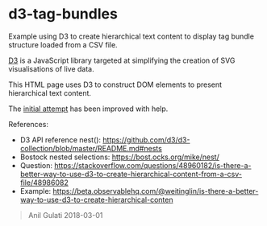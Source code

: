# d3-tag-bundles

Example using D3 to create hierarchical text content to display tag bundle structure loaded from a CSV file.

[D3](https://github.com/d3/d3/wiki) is a JavaScript library targeted at simplifying the creation of SVG visualisations of live data.

This HTML page uses D3 to construct DOM elements to present hierarchical text content.

The [initial attempt](http://bl.ocks.org/anilsg/225acdf41638140959ae72aca039b815) has been improved with help.

References:

- D3 API reference nest(): https://github.com/d3/d3-collection/blob/master/README.md#nests
- Bostock nested selections: https://bost.ocks.org/mike/nest/
- Question: https://stackoverflow.com/questions/48960182/is-there-a-better-way-to-use-d3-to-create-hierarchical-content-from-a-csv-file/48986082
- Example: https://beta.observablehq.com/@weitinglin/is-there-a-better-way-to-use-d3-to-create-hierarchical-conten

> Anil Gulati
> 2018-03-01
